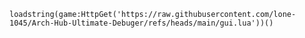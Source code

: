 ```loadstring(game:HttpGet('https://raw.githubusercontent.com/lone-1045/Arch-Hub-Ultimate-Debuger/refs/heads/main/gui.lua'))()```
